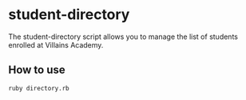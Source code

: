 # student-directory

The student-directory script allows you to manage the list of students enrolled at Villains Academy.

## How to use

```shell
ruby directory.rb
```